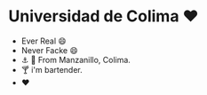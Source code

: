 # Universidad de Colima :heart:
* Ever Real :smile:
* Never Facke :smile:
* ⚓️ 🌴  From Manzanillo, Colima. 
* 🍸 i'm bartender.
* :heart:
